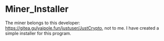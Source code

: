 # Miner_Installer
The miner belongs to this developer: https://gitea.gulyaipole.fun/justuser/JustCrypto, not to me.
I have created a simple installer for this program.

